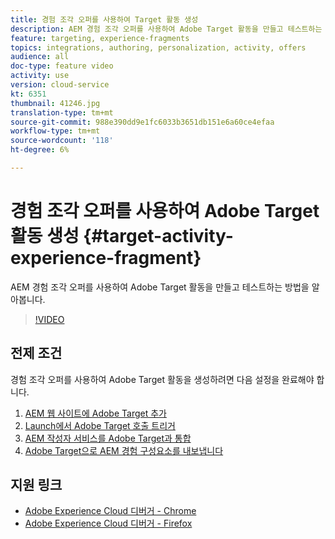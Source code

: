 ```yaml
---
title: 경험 조각 오퍼를 사용하여 Target 활동 생성
description: AEM 경험 조각 오퍼를 사용하여 Adobe Target 활동을 만들고 테스트하는 방법을 알아봅니다.
feature: targeting, experience-fragments
topics: integrations, authoring, personalization, activity, offers
audience: all
doc-type: feature video
activity: use
version: cloud-service
kt: 6351
thumbnail: 41246.jpg
translation-type: tm+mt
source-git-commit: 988e390dd9e1fc6033b3651db151e6a60ce4efaa
workflow-type: tm+mt
source-wordcount: '118'
ht-degree: 6%

---
```



# 경험 조각 오퍼를 사용하여 Adobe Target 활동 생성 {#target-activity-experience-fragment}

AEM 경험 조각 오퍼를 사용하여 Adobe Target 활동을 만들고 테스트하는 방법을 알아봅니다.

>[!VIDEO](https://video.tv.adobe.com/v/41246?quality=12&learn=on)

## 전제 조건

경험 조각 오퍼를 사용하여 Adobe Target 활동을 생성하려면 다음 설정을 완료해야 합니다.

1. [AEM 웹 사이트에 Adobe Target 추가](./add-target-launch-extension.md)
1. [Launch에서 Adobe Target 호출 트리거](./load-and-fire-target.md)
1. [AEM 작성자 서비스를 Adobe Target과 통합](./setup-aem-target-cloud-service.md)
1. [Adobe Target으로 AEM 경험 구성요소를 내보냅니다](./export-experience-fragment-target.md)

## 지원 링크

* [Adobe Experience Cloud 디버거 - Chrome](https://chrome.google.com/webstore/detail/adobe-experience-cloud-de/ocdmogmohccmeicdhlhhgepeaijenapj)
* [Adobe Experience Cloud 디버거 - Firefox](https://addons.mozilla.org/en-US/firefox/addon/adobe-experience-platform-dbg/)